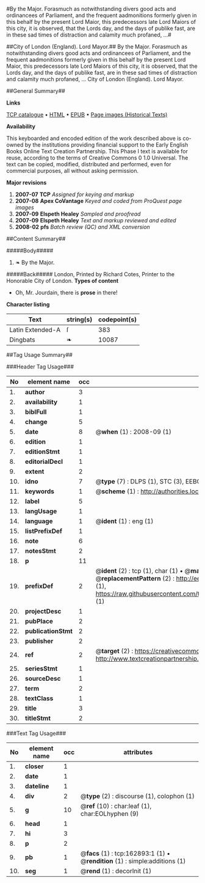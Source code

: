 #By the Major. Forasmuch as notwithstanding divers good acts and ordinancees of Parliament, and the frequent aadmonitions formerly given in this behalf by the present Lord Maior, this predecessors late Lord Maiors of this city, it is observed, that the Lords day, and the days of publike fast, are in these sad times of distraction and calamity much profaned, ...#

##City of London (England). Lord Mayor.##
By the Major. Forasmuch as notwithstanding divers good acts and ordinancees of Parliament, and the frequent aadmonitions formerly given in this behalf by the present Lord Maior, this predecessors late Lord Maiors of this city, it is observed, that the Lords day, and the days of publike fast, are in these sad times of distraction and calamity much profaned, ...
City of London (England). Lord Mayor.

##General Summary##

**Links**

[TCP catalogue](http://www.ota.ox.ac.uk/tcp/)  • 
[HTML](http://tei.it.ox.ac.uk/tcp/Texts-HTML/free/A88/A88475.html)  • 
[EPUB](http://tei.it.ox.ac.uk/tcp/Texts-EPUB/free/A88/A88475.epub) • 
[Page images (Historical Texts)](https://data.historicaltexts.jisc.ac.uk/view?pubId=eebo-99869758e&pageId=eebo-99869758e-162893-1)

**Availability**

This keyboarded and encoded edition of the
	       work described above is co-owned by the institutions
	       providing financial support to the Early English Books
	       Online Text Creation Partnership. This Phase I text is
	       available for reuse, according to the terms of Creative
	       Commons 0 1.0 Universal. The text can be copied,
	       modified, distributed and performed, even for
	       commercial purposes, all without asking permission.

**Major revisions**

1. __2007-07__ __TCP__ *Assigned for keying and markup*
1. __2007-08__ __Apex CoVantage__ *Keyed and coded from ProQuest page images*
1. __2007-09__ __Elspeth Healey__ *Sampled and proofread*
1. __2007-09__ __Elspeth Healey__ *Text and markup reviewed and edited*
1. __2008-02__ __pfs__ *Batch review (QC) and XML conversion*

##Content Summary##

#####Body#####

1. ❧ By the Major.

#####Back#####
London, Printed by Richard Cotes, Printer to the Honorable City of London.
**Types of content**

  * Oh, Mr. Jourdain, there is **prose** in there!

**Character listing**


|Text|string(s)|codepoint(s)|
|---|---|---|
|Latin Extended-A|ſ|383|
|Dingbats|❧|10087|

##Tag Usage Summary##

###Header Tag Usage###

|No|element name|occ|attributes|
|---|---|---|---|
|1.|__author__|3||
|2.|__availability__|1||
|3.|__biblFull__|1||
|4.|__change__|5||
|5.|__date__|8| @__when__ (1) : 2008-09 (1)|
|6.|__edition__|1||
|7.|__editionStmt__|1||
|8.|__editorialDecl__|1||
|9.|__extent__|2||
|10.|__idno__|7| @__type__ (7) : DLPS (1), STC (3), EEBO-CITATION (1), PROQUEST (1), VID (1)|
|11.|__keywords__|1| @__scheme__ (1) : http://authorities.loc.gov/ (1)|
|12.|__label__|5||
|13.|__langUsage__|1||
|14.|__language__|1| @__ident__ (1) : eng (1)|
|15.|__listPrefixDef__|1||
|16.|__note__|6||
|17.|__notesStmt__|2||
|18.|__p__|11||
|19.|__prefixDef__|2| @__ident__ (2) : tcp (1), char (1)  •  @__matchPattern__ (2) : ([0-9\-]+):([0-9IVX]+) (1), (.+) (1)  •  @__replacementPattern__ (2) : http://eebo.chadwyck.com/downloadtiff?vid=$1&page=$2 (1), https://raw.githubusercontent.com/textcreationpartnership/Texts/master/tcpchars.xml#$1 (1)|
|20.|__projectDesc__|1||
|21.|__pubPlace__|2||
|22.|__publicationStmt__|2||
|23.|__publisher__|2||
|24.|__ref__|2| @__target__ (2) : https://creativecommons.org/publicdomain/zero/1.0/ (1), http://www.textcreationpartnership.org/docs/. (1)|
|25.|__seriesStmt__|1||
|26.|__sourceDesc__|1||
|27.|__term__|2||
|28.|__textClass__|1||
|29.|__title__|3||
|30.|__titleStmt__|2||


###Text Tag Usage###

|No|element name|occ|attributes|
|---|---|---|---|
|1.|__closer__|1||
|2.|__date__|1||
|3.|__dateline__|1||
|4.|__div__|2| @__type__ (2) : discourse (1), colophon (1)|
|5.|__g__|10| @__ref__ (10) : char:leaf (1), char:EOLhyphen (9)|
|6.|__head__|1||
|7.|__hi__|3||
|8.|__p__|2||
|9.|__pb__|1| @__facs__ (1) : tcp:162893:1 (1)  •  @__rendition__ (1) : simple:additions (1)|
|10.|__seg__|1| @__rend__ (1) : decorInit (1)|
